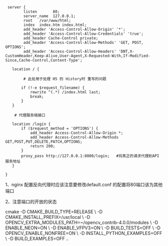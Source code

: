 ```
 server {
    	listen       80;
    	server_name  127.0.0.1;
    	root   /var/www/html;
    	index  index.htm index.html;
    	add_header 'Access-Control-Allow-Origin' '*';
    	add_header 'Access-Control-Allow-Credentials' 'true';
    	add_header Cache-Control private;
    	add_header 'Access-Control-Allow-Methods' 'GET, POST, OPTIONS';
    	add_header 'Access-Control-Allow-Headers' 'DNT,X-CustomHeader,Keep-Alive,User-Agent,X-Requested-With,If-Modified-Since,Cache-Control,Content-Type';

​	location / {

		# 此处用于处理 H5 的 History时 重写的问题

​		if (!-e $request_filename) {
​			rewrite ^(.*) /index.html last;
​			break;
​		}
​	}

	# 代理服务端接口

​	location /login {
​		if ($request_method = 'OPTIONS') {
​			add_header Access-Control-Allow-Origin *;
​			add_header Access-Control-Allow-Methods GET,POST,PUT,DELETE,PATCH,OPTIONS;
​			return 200;
​		}
​		proxy_pass http://127.0.0.1:8000/login;   #将真正的请求代理到API 服务地址
​	}

}
```

1、nginx 配置反向代理时应该注意要修改default.conf 的配置将80端口该为其他端口

2、注意端口的开放的状态

cmake -D CMAKE_BUILD_TYPE=RELEASE \  -D CMAKE_INSTALL_PREFIX=/usr/local \  -D OPENCV_EXTRA_MODULES_PATH=~/opencv_contrib-4.0.0/modules \  -D ENABLE_NEON=ON \  -D ENABLE_VFPV3=ON \  -D BUILD_TESTS=OFF \  -D OPENCV_ENABLE_NONFREE=ON \  -D INSTALL_PYTHON_EXAMPLES=OFF \  -D BUILD_EXAMPLES=OFF ..

